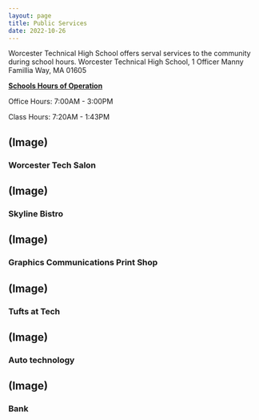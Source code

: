 ```yaml
---
layout: page
title: Public Services
date: 2022-10-26
---
```


Worcester Technical High School offers serval services to the community during school hours.
Worcester Technical High School, 1 Officer Manny Famillia Way, MA 01605

<ins>**Schools Hours of Operation**</ins>

Office Hours: 7:00AM - 3:00PM

Class Hours: 7:20AM - 1:43PM



## (Image)
### Worcester Tech Salon

## (Image)
### Skyline Bistro

## (Image)
### Graphics Communications Print Shop

## (Image)
### Tufts at Tech

## (Image)
### Auto technology

## (Image)
### Bank